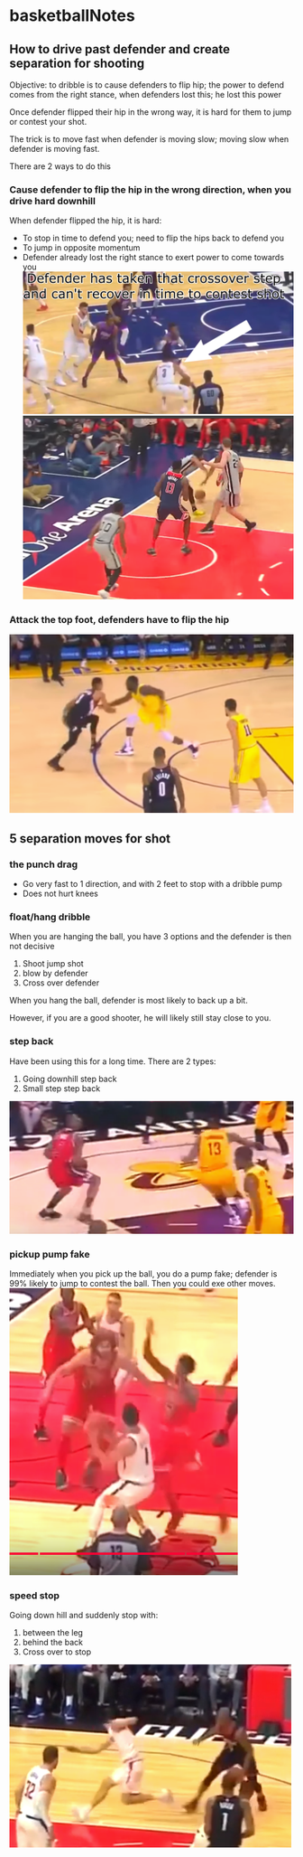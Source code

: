 # basketballNotes
## How to drive past defender and create separation for shooting
Objective: to dribble is to cause defenders to flip hip; the power to defend comes from the right stance, when defenders lost this; he lost this power

Once defender flipped their hip in the wrong way, it is hard for them to jump or contest your shot.

The trick is to move fast when defender is moving slow; moving slow when defender is moving fast. 

There are 2 ways to do this

### Cause defender to flip the hip in the wrong direction, when you drive hard downhill
When defender flipped the hip, it is hard:
- To stop in time to defend you; need to flip the hips back to defend you
- To jump in opposite momentum
- Defender already lost the right stance to exert power to come towards you
![flip](./flipHip.jpg)
![bump](./bumpSeparation.jpg)
### Attack the top foot, defenders have to flip the hip
![attackTop](./attackTopfoot.jpg)

## 5 separation moves for shot
### the punch drag
- Go very fast to 1 direction, and with 2 feet to stop with a dribble pump
- Does not hurt knees
  
### float/hang dribble
When you are hanging the ball, you have 3 options and the defender is then not decisive
1. Shoot jump shot
2. blow by defender
3. Cross over defender

When you hang the ball, defender is most likely to back up a bit.

However, if you are a good shooter, he will likely still stay close to you.

### step back
Have been using this for a long time.
There are 2 types:
1. Going downhill step back
2. Small step step back

![speedStop](./stepback.jpg)

### pickup pump fake
Immediately when you pick up the ball, you do a pump fake; defender is 99% likely to jump to contest the ball. Then you could exe other moves.
![speedStop](./pickupPumpshot.jpg)

### speed stop
Going down hill and suddenly stop with:
1. between the leg
2. behind the back
3. Cross over to stop

![speedStop](./speedStop.jpg)
